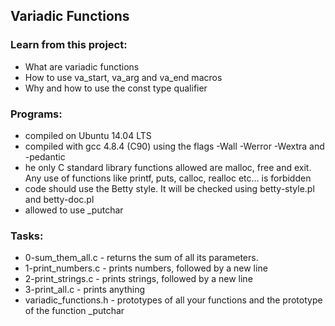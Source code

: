 ## Variadic Functions

### Learn from this project:

- What are variadic functions
- How to use va_start, va_arg and va_end macros
- Why and how to use the const type qualifier

### Programs:
- compiled on Ubuntu 14.04 LTS
- compiled with gcc 4.8.4 (C90) using the flags -Wall -Werror -Wextra and -pedantic
- he only C standard library functions allowed are malloc, free and exit. Any use of functions like printf, puts, calloc, realloc etc... is forbidden
- code should use the Betty style. It will be checked using betty-style.pl and betty-doc.pl
- allowed to use _putchar

### Tasks:

- 0-sum_them_all.c - returns the sum of all its parameters.
- 1-print_numbers.c - prints numbers, followed by a new line
- 2-print_strings.c - prints strings, followed by a new line
- 3-print_all.c - prints anything
- variadic_functions.h - prototypes of all your functions and the prototype of the function _putchar
